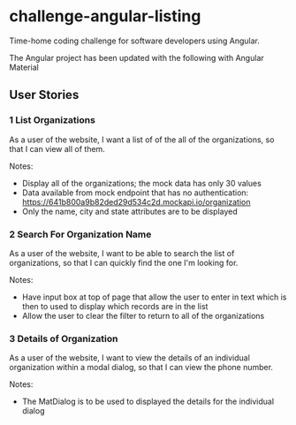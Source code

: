 # challenge-angular-listing
Time-home coding challenge for software developers using Angular.

The Angular project has been updated with the following with Angular Material


## User Stories
### 1 List Organizations
As a user of the website, I want a list of of the all of the organizations, so that I can view all of them.
  
Notes:
- Display all of the organizations; the mock data has only 30 values
- Data available from mock endpoint that has no authentication: https://641b800a9b82ded29d534c2d.mockapi.io/organization  
- Only the name, city and state attributes are to be displayed

### 2 Search For Organization Name
As a user of the website, I want to be able to search the list of organizations, so that I can quickly find the one I'm looking for.
  
Notes:
- Have input box at top of page that allow the user to enter in text which is then to used to display which records are in the list
- Allow the user to clear the filter to return to all of the organizations

### 3 Details of Organization
As a user of the website, I want to view the details of an individual organization within a modal dialog, so that I can view the phone number.

Notes:
- The MatDialog is to be used to displayed the details for the individual dialog
